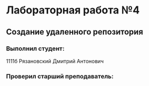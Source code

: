 # Лабораторная работа №4
## Создание удаленного репозитория
### Выполнил студент:
1111б
Рязановский Дмитрий Антонович
### Проверил старший преподаватель:

